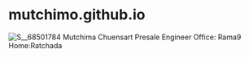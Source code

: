 # mutchimo.github.io
![S__68501784](https://user-images.githubusercontent.com/51499823/59141666-c3f57f80-89db-11e9-99d2-0ec0ade7273d.jpg)
Mutchima Chuensart
Presale Engineer
Office: Rama9
Home:Ratchada
